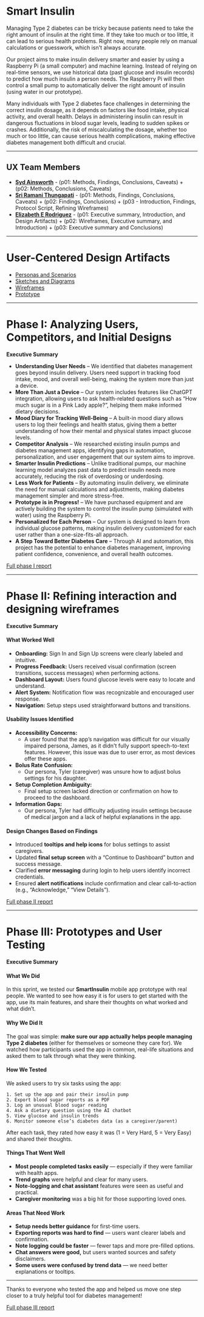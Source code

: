 # Smart Insulin

Managing Type 2 diabetes can be tricky because patients need to take the right amount of insulin at the right time. If they take too much or too little, it can lead to serious health problems. Right now, many people rely on manual calculations or guesswork, which isn't always accurate.

Our project aims to make insulin delivery smarter and easier by using a Raspberry Pi (a small computer) and machine learning. Instead of relying on real-time sensors, we use historical data (past glucose and insulin records) to predict how much insulin a person needs. The Raspberry Pi will then control a small pump to automatically deliver the right amount of insulin (using water in our prototype).

Many individuals with Type 2 diabetes face challenges in determining the correct insulin dosage, as it depends on factors like food intake, physical activity, and overall health. Delays in administering insulin can result in dangerous fluctuations in blood sugar levels, leading to sudden spikes or crashes. Additionally, the risk of miscalculating the dosage, whether too much or too little, can cause serious health complications, making effective diabetes management both difficult and crucial.

---

## UX Team Members

* **[Syd Ainsworth](https://github.com/UsabilityEngineering/ux-journal-5QU1D/tree/main/journal)** - (p01: Methods, Findings, Conclusions, Caveats) + (p02: Methods, Conclusions, Caveats)
* **[Sri Ramani Thungapati](https://github.com/UsabilityEngineering/ux-journal-sthungapati/tree/main/journal)** - (p01: Methods, Findings, Conclusions, Caveats) + (p02: Findings, Conclusions) + (p03 - Introduction, Findings, Protocol Script, Refining Wireframes) 
* **[Elizabeth E Rodriguez](https://github.com/UsabilityEngineering/ux-journal-babab0uille/tree/main/journal)** - (p01: Executive summary, Introduction, and Design Artifacts) + (p02: Wireframes, Executive summary, and Introduction) + (p03: Executive summary and Conclusions)

---

# User-Centered Design Artifacts

* [Personas and Scenarios](personas/)
* [Sketches and Diagrams](sketches/)
* [Wireframes](wireframes/)
* [Prototype](#)

---

# Phase I: Analyzing Users, Competitors, and Initial Designs

**Executive Summary**

* **Understanding User Needs** – We identified that diabetes management goes beyond insulin delivery. Users need support in tracking food intake, mood, and overall well-being, making the system more than just a device.
* **More Than Just a Device** – Our system includes features like ChatGPT integration, allowing users to ask health-related questions such as “How much sugar is in a Pink Lady apple?”, helping them make informed dietary decisions.
* **Mood Diary for Tracking Well-Being** – A built-in mood diary allows users to log their feelings and health status, giving them a better understanding of how their mental and physical states impact glucose levels.
* **Competitor Analysis** – We researched existing insulin pumps and diabetes management apps, identifying gaps in automation, personalization, and user engagement that our system aims to improve.
* **Smarter Insulin Predictions** – Unlike traditional pumps, our machine learning model analyzes past data to predict insulin needs more accurately, reducing the risk of overdosing or underdosing.
* **Less Work for Patients** – By automating insulin delivery, we eliminate the need for manual calculations and adjustments, making diabetes management simpler and more stress-free.
* **Prototype is in Progress!** – We have purchased equipment and are actively building the system to control the insulin pump (simulated with water) using the Raspberry Pi.
* **Personalized for Each Person** – Our system is designed to learn from individual glucose patterns, making insulin delivery customized for each user rather than a one-size-fits-all approach.
* **A Step Toward Better Diabetes Care** – Through AI and automation, this project has the potential to enhance diabetes management, improving patient confidence, convenience, and overall health outcomes.

[Full phase I report](phaseI/)

---

# Phase II: Refining interaction and designing wireframes

**Executive Summary**

#### What Worked Well

* **Onboarding:** Sign In and Sign Up screens were clearly labeled and intuitive.
* **Progress Feedback:** Users received visual confirmation (screen transitions, success messages) when performing actions.
* **Dashboard Layout:** Users found glucose levels were easy to locate and understand.
* **Alert System:** Notification flow was recognizable and encouraged user response.
* **Navigation:** Setup steps used straightforward buttons and transitions.

#### Usability Issues Identified

* **Accessibility Concerns:**
  - A user found that the app’s navigation was difficult for our visually impaired persona, James, as it didn't fully support speech-to-text features. However, this issue was due to user error, as most devices offer these apps.
* **Bolus Rate Confusion:**
  - Our persona, Tyler (caregiver) was unsure how to adjust bolus settings for his daughter.
* **Setup Completion Ambiguity:**
  - Final setup screen lacked direction or confirmation on how to proceed to the dashboard.
* **Information Gaps:**
  - Our persona, Tyler  had difficulty adjusting insulin settings because of medical jargon and a lack of helpful explanations in the app.

#### Design Changes Based on Findings

* Introduced **tooltips and help icons** for bolus settings to assist caregivers.
* Updated **final setup screen** with a “Continue to Dashboard” button and success message.
* Clarified **error messaging** during login to help users identify incorrect credentials.
* Ensured **alert notifications** include confirmation and clear call-to-action (e.g., “Acknowledge,” “View Details”).

[Full phase II report](phaseII/)

---

# Phase III: Prototypes and User Testing

**Executive Summary**

#### What We Did

In this sprint, we tested our **SmartInsulin** mobile app prototype with real people. We wanted to see how easy it is for users to get started with the app, use its main features, and share their thoughts on what worked and what didn’t.

#### Why We Did It

The goal was simple: **make sure our app actually helps people managing Type 2 diabetes** (either for themselves or someone they care for). We watched how participants used the app in common, real-life situations and asked them to talk through what they were thinking.

#### How We Tested

We asked users to try six tasks using the app:

    1. Set up the app and pair their insulin pump
    2. Export blood sugar reports as a PDF
    3. Log an unusual blood sugar reading
    4. Ask a dietary question using the AI chatbot
    5. View glucose and insulin trends
    6. Monitor someone else’s diabetes data (as a caregiver/parent)

After each task, they rated how easy it was (1 = Very Hard, 5 = Very Easy) and shared their thoughts.

#### Things That Went Well

- **Most people completed tasks easily** — especially if they were familiar with health apps.
- **Trend graphs** were helpful and clear for many users.
- **Note-logging and chat assistant** features were seen as useful and practical.
- **Caregiver monitoring** was a big hit for those supporting loved ones.

#### Areas That Need Work

- **Setup needs better guidance** for first-time users.
- **Exporting reports was hard to find** — users want clearer labels and confirmation.
- **Note logging could be faster** — fewer taps and more pre-filled options.
- **Chat answers were good,** but users wanted sources and safety disclaimers.
- **Some users were confused by trend data** — we need better explanations or tooltips.
---

Thanks to everyone who tested the app and helped us move one step closer to a truly helpful tool for diabetes management!

[Full phase III report](phaseIII/)
